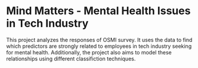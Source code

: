 # Mind Matters - Mental Health Issues in Tech Industry
This project analyzes the responses of OSMI survey. It uses the data to find which predictors are strongly related to employees in tech industry seeking for mental health. Additionally, the project also aims to model these relationships using different classifiction techniques. 
